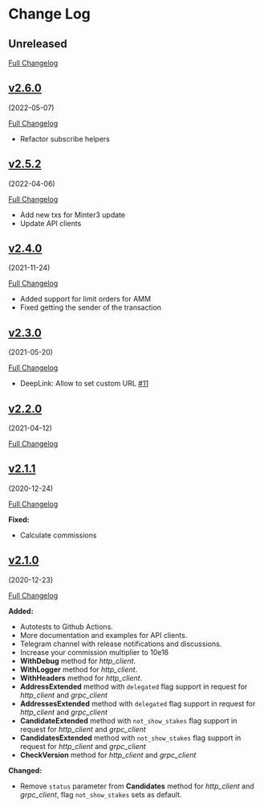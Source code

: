 # Change Log

## Unreleased

[Full Changelog](https://github.com/MinterTeam/minter-go-sdk/compare/v2.5.2...v2)

## [v2.6.0](https://github.com/MinterTeam/minter-go-sdk/tree/v2.6.0)

(2022-05-07)

[Full Changelog](https://github.com/MinterTeam/minter-go-sdk/compare/v2.5.2...v2.6.0)

- Refactor subscribe helpers

## [v2.5.2](https://github.com/MinterTeam/minter-go-sdk/tree/v2.5.2)

(2022-04-06)

[Full Changelog](https://github.com/MinterTeam/minter-go-sdk/compare/v2.4.0...v2.5.2)

- Add new txs for Minter3 update
- Update API clients

## [v2.4.0](https://github.com/MinterTeam/minter-go-sdk/tree/v2.4.0)

(2021-11-24)

[Full Changelog](https://github.com/MinterTeam/minter-go-sdk/compare/v2.3.0...v2.4.0)

- Added support for limit orders for AMM
- Fixed getting the sender of the transaction

## [v2.3.0](https://github.com/MinterTeam/minter-go-sdk/tree/v2.3.0)

(2021-05-20)

[Full Changelog](https://github.com/MinterTeam/minter-go-sdk/compare/v2.2.0...v2.3.0)

- DeepLink: Allow to set custom URL [#11](https://github.com/MinterTeam/minter-go-sdk/pull/11)

## [v2.2.0](https://github.com/MinterTeam/minter-go-sdk/tree/v2.2.0)

(2021-04-12)

[Full Changelog](https://github.com/MinterTeam/minter-go-sdk/compare/v2.1.1...v2.2.0)

## [v2.1.1](https://github.com/MinterTeam/minter-go-sdk/tree/v2.1.1)

(2020-12-24)

[Full Changelog](https://github.com/MinterTeam/minter-go-sdk/compare/v2.1.0...v2.1.1)

**Fixed:**

- Calculate commissions

## [v2.1.0](https://github.com/MinterTeam/minter-go-sdk/tree/v2.1.0)

(2020-12-23)

[Full Changelog](https://github.com/MinterTeam/minter-go-sdk/compare/v2.0.3...v2.1.0)

**Added:**

- Autotests to Github Actions.
- More documentation and examples for API clients.
- Telegram channel with release notifications and discussions.
- Increase your commission multiplier to 10e16
- **WithDebug** method for *http_client*.
- **WithLogger** method for *http_client*.
- **WithHeaders** method for *http_client*.
- **AddressExtended** method with `delegated` flag support in request for *http_client* and *grpc_client*
- **AddressesExtended** method with `delegated` flag support in request for *http_client* and *grpc_client*
- **CandidateExtended** method with `not_show_stakes` flag support in request for *http_client* and *grpc_client*
- **CandidatesExtended** method with `not_show_stakes` flag support in request for *http_client* and *grpc_client*
- **CheckVersion** method for *http_client* and *grpc_client*

**Changed:**

- Remove `status` parameter from **Candidates** method for *http_client* and *grpc_client*, flag `not_show_stakes` sets
  as default.

